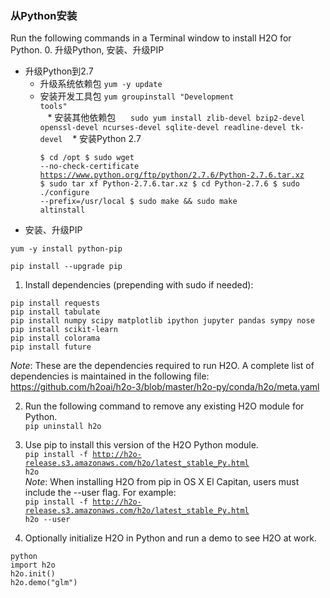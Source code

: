 ### 从Python安装
Run the following commands in a Terminal window to install H2O for Python.
0. 升级Python, 安装、升级PIP
  * 升级Python到2.7
    * 升级系统依赖包
      <code>yum -y update</code>
    * 安装开发工具包
      <code>yum groupinstall "Development tools"</code>  
    * 安装其他依赖包
      <code>sudo yum install zlib-devel bzip2-devel openssl-devel ncurses-devel sqlite-devel readline-devel tk-devel</code>
    * 安装Python 2.7
     <pre><code>$ cd /opt
$ sudo wget --no-check-certificate https://www.python.org/ftp/python/2.7.6/Python-2.7.6.tar.xz
$ sudo tar xf Python-2.7.6.tar.xz 
$ cd Python-2.7.6
$ sudo ./configure --prefix=/usr/local
$ sudo make && sudo make altinstall</code></pre>
 * 安装、升级PIP
  <pre><code>yum -y install python-pip</code></pre>
  <pre><code>pip install --upgrade pip</code></pre>
  
1. Install dependencies (prepending with sudo if needed):
  <pre><code>pip install requests
pip install tabulate
pip install numpy scipy matplotlib ipython jupyter pandas sympy nose
pip install scikit-learn
pip install colorama
pip install future</code></pre>
  
  _Note_: These are the dependencies required to run H2O. A complete list of dependencies is maintained in the 
  following file: https://github.com/h2oai/h2o-3/blob/master/h2o-py/conda/h2o/meta.yaml

2. Run the following command to remove any existing H2O module for Python.  
  <code>pip uninstall h2o</code>

3. Use pip to install this version of the H2O Python module.  
  <code>pip install -f http://h2o-release.s3.amazonaws.com/h2o/latest_stable_Py.html h2o</code>    
  _Note_: When installing H2O from pip in OS X El Capitan, users must include the --user flag. For example:  
  <code>pip install -f http://h2o-release.s3.amazonaws.com/h2o/latest_stable_Py.html h2o --user</code>

4.  Optionally initialize H2O in Python and run a demo to see H2O at work.
  <pre><code>python
import h2o
h2o.init()
h2o.demo("glm")</code></pre>
